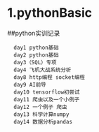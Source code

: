 # 1.pythonBasic
##python实训记录

      day1 python基础  
      day2 python基础  
      day3（SQL）专项  
      day4 飞机大战系统分析  
      day8 http编程 socket编程  
      day9 AI前导  
      day10 tensorflow初尝试  
      day11 爬虫以及一个小例子  
      day12 一个例子 爬虫  
      day13 科学计算numpy  
      day14 数据分析pandas  
